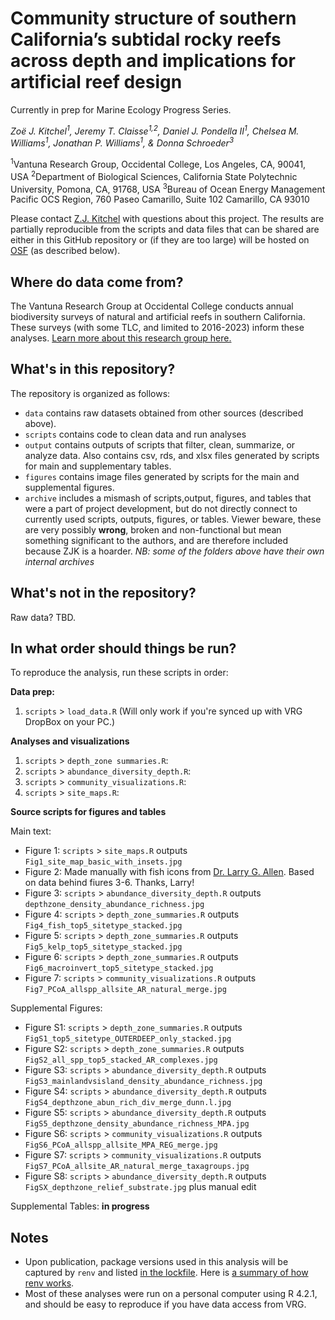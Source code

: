 # Community structure of southern California’s subtidal rocky reefs across depth and implications for artificial reef design

Currently in prep for Marine Ecology Progress Series.

*Zoë J. Kitchel<sup>1</sup>, Jeremy T. Claisse<sup>1,2</sup>, Daniel J. Pondella II<sup>1</sup>, Chelsea M. Williams<sup>1</sup>, Jonathan P. Williams<sup>1</sup>, & Donna Schroeder<sup>3</sup>*

<sup>1</sup>Vantuna Research Group, Occidental College, Los Angeles, CA, 90041, USA
<sup>2</sup>Department of Biological Sciences, California State Polytechnic University, Pomona, CA, 91768, USA
<sup>3</sup>Bureau of Ocean Energy Management Pacific OCS Region, 760 Paseo Camarillo, Suite 102 Camarillo, CA 93010

Please contact [Z.J. Kitchel](https://www.zoekitchel.com/) with questions about this project. The results are partially reproducible from the scripts and data files that can be shared are either in this GitHub repository or (if they are too large) will be hosted on [OSF](https://osf.io/) (as described below). 

## Where do data come from?

The Vantuna Research Group at Occidental College conducts annual biodiversity surveys of natural and artificial reefs in southern California. These surveys (with some TLC, and limited to 2016-2023) inform these analyses. [Learn more about this research group here.](https://www.oxy.edu/academics/vantuna-research-group)


## What's in this repository?

The repository is organized as follows:

* `data` contains raw datasets obtained from other sources (described above).
* `scripts` contains code to clean data and run analyses
* `output` contains outputs of scripts that filter, clean, summarize, or analyze data. Also contains csv, rds, and xlsx files generated by scripts for main and supplementary tables.
* `figures` contains image files generated by scripts for the main and supplemental figures.
* `archive` includes a mismash of scripts,output, figures, and tables that were a part of project development, but do not directly connect to currently used scripts, outputs, figures, or tables. Viewer beware, these are very possibly **wrong**, broken and non-functional but mean something significant to the authors, and are therefore included because ZJK is a hoarder. *NB: some of the folders above have their own internal archives*

## What's not in the repository? 

Raw data? TBD.

## In what order should things be run?

To reproduce the analysis, run these scripts in order:

**Data prep:**

1. `scripts` > `load_data.R` (Will only work if you're synced up with VRG DropBox on your PC.)

**Analyses and visualizations**

1. `scripts` > `depth_zone summaries.R`:
1. `scripts` > `abundance_diversity_depth.R`:
1. `scripts` > `community_visualizations.R`:
1. `scripts` > `site_maps.R`: 

**Source scripts for figures and tables**

Main text:

- Figure 1: `scripts` > `site_maps.R` outputs `Fig1_site_map_basic_with_insets.jpg`
- Figure 2: Made manually with fish icons from [Dr. Larry G. Allen](https://www.researchgate.net/profile/Larry-Allen-3). Based on data behind fiures 3-6. Thanks, Larry!
- Figure 3: `scripts` > `abundance_diversity_depth.R` outputs `depthzone_density_abundance_richness.jpg`
- Figure 4: `scripts` > `depth_zone_summaries.R` outputs `Fig4_fish_top5_sitetype_stacked.jpg`
- Figure 5: `scripts` > `depth_zone_summaries.R` outputs `Fig5_kelp_top5_sitetype_stacked.jpg`
- Figure 6: `scripts` > `depth_zone_summaries.R` outputs `Fig6_macroinvert_top5_sitetype_stacked.jpg`
- Figure 7: `scripts` > `community_visualizations.R` outputs `Fig7_PCoA_allspp_allsite_AR_natural_merge.jpg`


Supplemental Figures: 
- Figure S1: `scripts` > `depth_zone_summaries.R` outputs `FigS1_top5_sitetype_OUTERDEEP_only_stacked.jpg`
- Figure S2: `scripts` > `depth_zone_summaries.R` outputs `FigS2_all_spp_top5_stacked_AR_complexes.jpg`
- Figure S3: `scripts` > `abundance_diversity_depth.R` outputs `FigS3_mainlandvsisland_density_abundance_richness.jpg`
- Figure S4: `scripts` > `abundance_diversity_depth.R` outputs `FigS4_depthzone_abun_rich_div_merge_dunn.l.jpg`
- Figure S5: `scripts` > `abundance_diversity_depth.R` outputs `FigS5_depthzone_density_abundance_richness_MPA.jpg`
- Figure S6: `scripts` > `community_visualizations.R` outputs `FigS6_PCoA_allspp_allsite_MPA_REG_merge.jpg`
- Figure S7: `scripts` > `community_visualizations.R` outputs `FigS7_PCoA_allsite_AR_natural_merge_taxagroups.jpg`
- Figure S8: `scripts` > `abundance_diversity_depth.R` outputs `FigSX_depthzone_relief_substrate.jpg` plus manual edit

Supplemental Tables: **in progress**


## Notes
* Upon publication, package versions used in this analysis will be captured by `renv` and listed [in the lockfile](....renv.lock). Here is [a summary of how renv works](https://rstudio.github.io/renv/articles/renv.html). 
* Most of these analyses were run on a personal computer using R 4.2.1, and should be easy to reproduce if you have data access from VRG.
